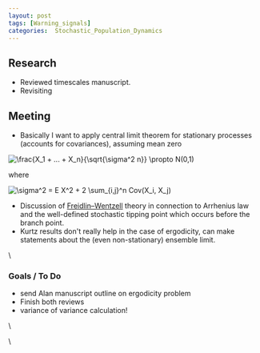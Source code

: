 ```yaml
---
layout: post
tags: [Warning_signals]
categories:  Stochastic_Population_Dynamics
---
```






 





Research
--------

-   Reviewed timescales manuscript.
-   Revisiting




 





Meeting
-------

-   Basically I want to apply central limit theorem for stationary
    processes (accounts for covariances), assuming mean zero

![ \\frac{X\_1 + ... + X\_n}{\\sqrt{\\sigma\^2 n}} \\propto N(0,1)
](http://openwetware.org/images/math/1/4/1/141abb117709d04302d240f2cbbf2df6.png)

where

![ \\sigma\^2 = E X\^2 + 2 \\sum\_{i,j}\^n Cov(X\_i, X\_j)
](http://openwetware.org/images/math/2/b/7/2b7baf7dc6d72616ccd1a5d72d4323cf.png)

-   Discussion of
    [Freidlin–Wentzell](http://en.wikipedia.org/wiki/Freidlin%E2%80%93Wentzell_theorem "http://en.wikipedia.org/wiki/Freidlin%E2%80%93Wentzell_theorem")
    theory in connection to Arrhenius law and the well-defined
    stochastic tipping point which occurs before the branch point.
-   Kurtz results don't really help in the case of ergodicity, can make
    statements about the (even non-stationary) ensemble limit.

\

### Goals / To Do

-   send Alan manuscript outline on ergodicity problem
-   Finish both reviews
-   variance of variance calculation!

\

\

